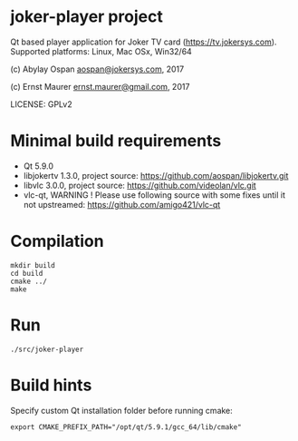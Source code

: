 # joker-player project

Qt based player application for Joker TV card (https://tv.jokersys.com).
Supported platforms: Linux, Mac OSx, Win32/64

(c) Abylay Ospan <aospan@jokersys.com>, 2017

(c) Ernst Maurer <ernst.maurer@gmail.com>, 2017

LICENSE: GPLv2

# Minimal build requirements

 * Qt 5.9.0
 * libjokertv 1.3.0, project source: https://github.com/aospan/libjokertv.git
 * libvlc 3.0.0, project source: https://github.com/videolan/vlc.git
 * vlc-qt, WARNING ! Please use following source with some fixes until it not upstreamed:
	https://github.com/amigo421/vlc-qt

# Compilation
```
mkdir build
cd build
cmake ../
make
```

# Run

```
./src/joker-player
```

# Build hints

Specify custom Qt installation folder before running cmake:
```
export CMAKE_PREFIX_PATH="/opt/qt/5.9.1/gcc_64/lib/cmake"
```

